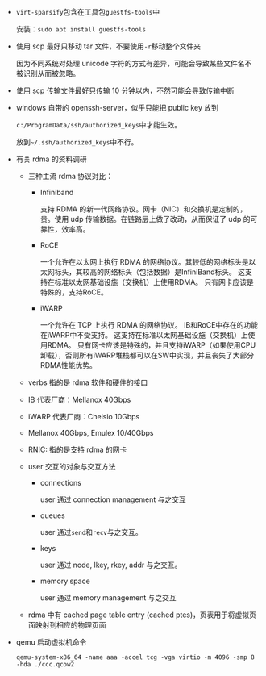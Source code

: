 * `virt-sparsify`包含在工具包`guestfs-tools`中

    安装：`sudo apt install guestfs-tools`

* 使用 scp 最好只移动 tar 文件，不要使用`-r`移动整个文件夹

    因为不同系统对处理 unicode 字符的方式有差异，可能会导致某些文件名不被识别从而被忽略。

* 使用 scp 传输文件最好只传输 10 分钟以内，不然可能会导致传输中断

* windows 自带的 openssh-server，似乎只能把 public key 放到

    `c:/ProgramData/ssh/authorized_keys`中才能生效。

    放到`~/.ssh/authorized_keys`中不行。

* 有关 rdma 的资料调研

    * 三种主流 rdma 协议对比：

        * Infiniband
        
            支持 RDMA 的新一代网络协议。网卡（NIC）和交换机是定制的，贵。使用 udp 传输数据。在链路层上做了改动，从而保证了 udp 的可靠性，效率高。

        * RoCE
        
            一个允许在以太网上执行 RDMA 的网络协议。其较低的网络标头是以太网标头，其较高的网络标头（包括数据）是InfiniBand标头。 这支持在标准以太网基础设施（交换机）上使用RDMA。 只有网卡应该是特殊的，支持RoCE。

        * iWARP
        
            一个允许在 TCP 上执行 RDMA 的网络协议。 IB和RoCE中存在的功能在iWARP中不受支持。 这支持在标准以太网基础设施（交换机）上使用RDMA。 只有网卡应该是特殊的，并且支持iWARP（如果使用CPU卸载），否则所有iWARP堆栈都可以在SW中实现，并且丧失了大部分RDMA性能优势。

    * verbs 指的是 rdma 软件和硬件的接口

    * IB 代表厂商：Mellanox 40Gbps

    * iWARP 代表厂商：Chelsio 10Gbps

    * Mellanox 40Gbps, Emulex 10/40Gbps

    * RNIC: 指的是支持 rdma 的网卡

    * user 交互的对象与交互方法

        * connections

            user 通过 connection management 与之交互

        * queues

            user 通过`send`和`recv`与之交互。

        * keys

            user 通过 node, lkey, rkey, addr 与之交互。

        * memory space

            user 通过 memory management 与之交互

    * rdma 中有 cached page table entry (cached ptes)，页表用于将虚拟页面映射到相应的物理页面

* qemu 启动虚拟机命令

    `qemu-system-x86_64 -name aaa -accel tcg -vga virtio -m 4096 -smp 8 -hda ./ccc.qcow2`